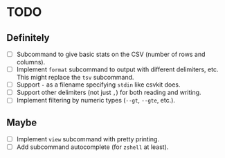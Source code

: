 # TODO

## Definitely

- [ ] Subcommand to give basic stats on the CSV (number of rows and columns).
- [ ] Implement `format` subcommand to output with different delimiters, etc. This might replace the `tsv` subcommand.
- [ ] Support `-` as a filename specifying `stdin` like csvkit does.
- [ ] Support other delimiters (not just `,`) for both reading and writing.
- [ ] Implement filtering by numeric types (`--gt`, `--gte`, etc.).

## Maybe

- [ ] Implement `view` subcommand with pretty printing.
- [ ] Add subcommand autocomplete (for `zshell` at least).